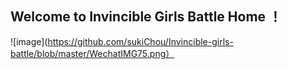 ## Welcome to Invincible Girls Battle Home ！
![image](https://github.com/sukiChou/Invincible-girls-battle/blob/master/WechatIMG75.png）
